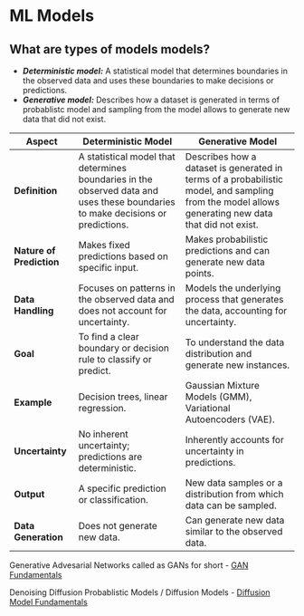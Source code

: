 # ML Models

## What are types of models models?

- ***Deterministic model:***  A statistical model that determines boundaries in the observed data and uses these boundaries to make decisions or predictions.
- ***Generative model:*** Describes how a dataset is generated in terms of probablistc model and sampling from the model allows to generate new data that did not exist.

| **Aspect** | **Deterministic Model** | **Generative Model** |
| --- | --- | --- |
| **Definition** | A statistical model that determines boundaries in the observed data and uses these boundaries to make decisions or predictions. | Describes how a dataset is generated in terms of a probabilistic model, and sampling from the model allows generating new data that did not exist. |
| **Nature of Prediction** | Makes fixed predictions based on specific input. | Makes probabilistic predictions and can generate new data points. |
| **Data Handling** | Focuses on patterns in the observed data and does not account for uncertainty. | Models the underlying process that generates the data, accounting for uncertainty. |
| **Goal** | To find a clear boundary or decision rule to classify or predict. | To understand the data distribution and generate new instances. |
| **Example** | Decision trees, linear regression. | Gaussian Mixture Models (GMM), Variational Autoencoders (VAE). |
| **Uncertainty** | No inherent uncertainty; predictions are deterministic. | Inherently accounts for uncertainty in predictions. |
| **Output** | A specific prediction or classification. | New data samples or a distribution from which data can be sampled. |
| **Data Generation** | Does not generate new data. | Can generate new data similar to the observed data. |

Generative Advesarial Networks called as GANs for short - [GAN Fundamentals](gan_overview.md)

Denoising Diffusion Probablistic Models / Diffusion Models - [Diffusion Model Fundamentals](diffusion_models_overview.md)